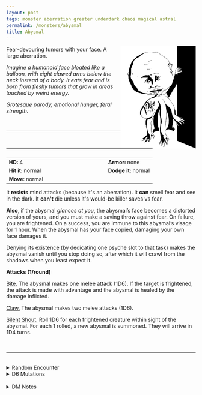 ```yaml
---
layout: post
tags: monster aberration greater underdark chaos magical astral
permalink: /monsters/abysmal
title: Abysmal
---
```


<img align="right" width=200px src="/images/Abysmal.png">

Fear-devouring tumors with your face. A large aberration.

_Imagine a humanoid face bloated like a balloon, with eight clawed arms below the neck instead of a body. It eats fear and is born from fleshy tumors that grow in areas touched by weird energy._

_Grotesque parody, emotional hunger, feral strength._

<br>

---

|  <span style="display: inline-block; width:250px"></span>  |  |
| -------- | --------|
| **HD:** 4 | **Armor:** none  |
| **Hit it:** normal    | **Dodge it:** normal  |
| **Move:** normal     |   | 

It **resists** mind attacks (because it's an aberration).
It **can** smell fear and see in the dark.
It **can't** die unless it's would-be killer saves vs fear.

**Also**, if the abysmal *glances at you*, the abysmal’s face becomes a distorted version of yours, and you must make a saving throw against fear. On failure, you are frightened. On a success, you are immune to this abysmal’s visage for 1 hour. When the abysmal has your face copied, damaging your own face damages it.

Denying its existence (by dedicating one psyche slot to that task) makes the abysmal vanish until you stop doing so, after which it will crawl from the shadows when you least expect it.

**Attacks (1/round)**

<ins>Bite.</ins> The abysmal makes one melee attack (1D6). If the target is frightened, the attack is made with advantage and the abysmal is healed by the damage inflicted.

<ins>Claw.</ins> The abysmal makes two melee attacks (1D6).

<ins>Silent Shout.</ins> Roll 1D6 for each frightened creature within sight of the abysmal. For each 1 rolled, a new abysmal is summoned. They will arrive in 1D4 turns.

<br>

---

<br>

<details markdown="1">
<summary>Random Encounter</summary>

1. **Monster:** 1D4 abysmals.
1. **Lair:** Tumor-like flesh mounds litter the area. Some of them have grotesque facial features, some of them look like your friends. Fear save. <br>    &nbsp; OR <br>    **Omen:** A soft whisper of your name seems to be coming simultaneously from your nape and the general direction of the monster.
1. **Spoor:** Half-devoured bodies, twisted in terror but without faces. Fear save.
1. **Tracks:** The sound of balloons deflating.
1. **Trace:**Mud effigy of a person (maybe you?) with a huge head.
1. **Trace:** The skin of a face deflated like a balloon.
</details>

<details markdown="1">
<summary>D6 Mutations</summary>

Your studies of the aberration have changed you in horrible, gruesome ways: your head grows while your body shrinks. You permanently lose half of your strength and ...

1. ... your head detaches from your body. You have a flying speed but no limbs.
1. ... you copy the face of people you see.
1. ... you hover at half your speed.
1. ... you can smell fear.
1. ... you have a 1D4 bite attack with the same effect as the abysmal’s.
1. you know the [spell word](https://saltygoo.github.io/class/magic-user#spell-words) *Face* and gain one Spell Die.
</details>

<br>

<details markdown="1">
<summary>DM Notes</summary>
I think the abysmal is an original creation of [Richard J. Leblanc Jr](http://savevsdragon.blogspot.com/) in the [Creature Compendium](https://www.drivethrurpg.com/product/147588/CC1-Creature-Compendium). When adapting it, I wanted to up the horror factor and was inspired by Junji Ito's short story "The Hanging Balloons" found in "The Face Burglar / 顔泥棒". — SaltyGoo
</details>
